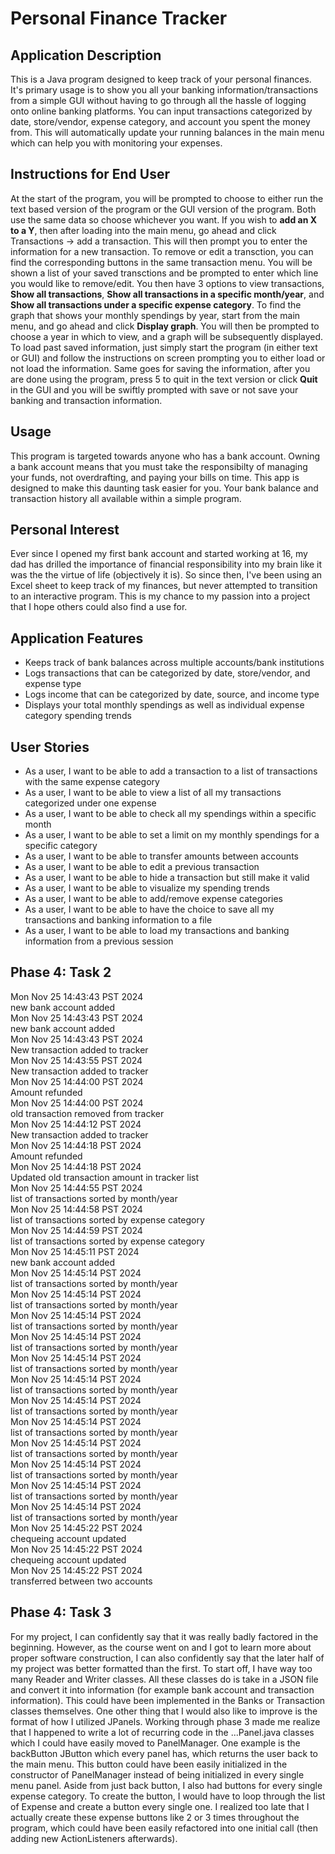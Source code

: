 # Personal Finance Tracker

## Application Description
This is a Java program designed to keep track of your personal finances. It's primary usage is to show you all your banking information/transactions from a simple GUI without having to go through all the hassle of logging onto online banking platforms. You can input transactions categorized by date, store/vendor, expense category, and account you spent the money from. This will automatically update your running balances in the main menu which can help you with monitoring your expenses. 

## Instructions for End User
At the start of the program, you will be prompted to choose to either run the text based version of the program or the GUI version of the program. Both use the same data so choose whichever you want. If you wish to **add an X to a Y**, then after loading into the main menu, go ahead and click Transactions -> add a transaction. This will then prompt you to enter the information for a new transaction. To remove or edit a transction, you can find the corresponding buttons in the same transaction menu. You will be shown a list of your saved transctions and be prompted to enter which line you would like to remove/edit. You then have 3 options to view transactions, **Show all transactions**, **Show all transactions in a specific month/year**, and **Show all transactions under a specific expense category**. To find the graph that shows your monthly spendings by year, start from the main menu, and go ahead and click **Display graph**. You will then be prompted to choose a year in which to view, and a graph will be subsequently displayed. To load past saved information, just simply start the program (in either text or GUI) and follow the instructions on screen prompting you to either load or not load the information. Same goes for saving the information, after you are done using the program, press 5 to quit in the text version or click **Quit** in the GUI and you will be swiftly prompted with save or not save your banking and transaction information.

## Usage
This program is targeted towards anyone who has a bank account. Owning a bank account means that you must take the responsibilty of managing your funds, not overdrafting, and paying your bills on time. This app is designed to make this daunting task easier for you. Your bank balance and transaction history all available within a simple program.

## Personal Interest
Ever since I opened my first bank account and started working at 16, my dad has drilled the importance of financial responsibility into my brain like it was the the virtue of life (objectively it is). So since then, I've been using an Excel sheet to keep track of my finances, but never attempted to transition to an interactive program. This is my chance to my passion into a project that I hope others could also find a use for.

## Application Features
- Keeps track of bank balances across multiple accounts/bank institutions
- Logs transactions that can be categorized by date, store/vendor, and expense type
- Logs income that can be categorized by date, source, and income type
- Displays your total monthly spendings as well as individual expense category spending trends

## User Stories
- As a user, I want to be able to add a transaction to a list of transactions with the same expense category
- As a user, I want to be able to view a list of all my transactions categorized under one expense
- As a user, I want to be able to check all my spendings within a specific month
- As a user, I want to be able to set a limit on my monthly spendings for a specific category
- As a user, I want to be able to transfer amounts between accounts
- As a user, I want to be able to edit a previous transaction
- As a user, I want to be able to hide a transaction but still make it valid
- As a user, I want to be able to visualize my spending trends
- As a user, I want to be able to add/remove expense categories
- As a user, I want to be able to have the choice to save all my transactions and banking information to a file
- As a user, I want to be able to load my transactions and banking information from a previous session

## Phase 4: Task 2
Mon Nov 25 14:43:43 PST 2024  
new bank account added  
Mon Nov 25 14:43:43 PST 2024  
new bank account added  
Mon Nov 25 14:43:43 PST 2024  
New transaction added to tracker  
Mon Nov 25 14:43:55 PST 2024  
New transaction added to tracker  
Mon Nov 25 14:44:00 PST 2024  
Amount refunded  
Mon Nov 25 14:44:00 PST 2024  
old transaction removed from tracker  
Mon Nov 25 14:44:12 PST 2024  
New transaction added to tracker  
Mon Nov 25 14:44:18 PST 2024  
Amount refunded  
Mon Nov 25 14:44:18 PST 2024  
Updated old transaction amount in tracker list  
Mon Nov 25 14:44:55 PST 2024  
list of transactions sorted by month/year  
Mon Nov 25 14:44:58 PST 2024  
list of transactions sorted by expense category  
Mon Nov 25 14:44:59 PST 2024  
list of transactions sorted by expense category  
Mon Nov 25 14:45:11 PST 2024  
new bank account added  
Mon Nov 25 14:45:14 PST 2024  
list of transactions sorted by month/year  
Mon Nov 25 14:45:14 PST 2024  
list of transactions sorted by month/year  
Mon Nov 25 14:45:14 PST 2024  
list of transactions sorted by month/year  
Mon Nov 25 14:45:14 PST 2024  
list of transactions sorted by month/year  
Mon Nov 25 14:45:14 PST 2024  
list of transactions sorted by month/year  
Mon Nov 25 14:45:14 PST 2024  
list of transactions sorted by month/year  
Mon Nov 25 14:45:14 PST 2024  
list of transactions sorted by month/year  
Mon Nov 25 14:45:14 PST 2024  
list of transactions sorted by month/year  
Mon Nov 25 14:45:14 PST 2024  
list of transactions sorted by month/year  
Mon Nov 25 14:45:14 PST 2024  
list of transactions sorted by month/year  
Mon Nov 25 14:45:14 PST 2024  
list of transactions sorted by month/year  
Mon Nov 25 14:45:14 PST 2024  
list of transactions sorted by month/year  
Mon Nov 25 14:45:22 PST 2024  
chequeing account updated  
Mon Nov 25 14:45:22 PST 2024  
chequeing account updated  
Mon Nov 25 14:45:22 PST 2024  
transferred between two accounts  

## Phase 4: Task 3
For my project, I can confidently say that it was really badly factored in the beginning. However, as the course went on and I got to learn more about proper software construction, I can also confidently say that the later half of my project was better formatted than the first. To start off, I have way too many Reader and Writer classes. All these classes do is take in a JSON file and convert it into information (for example bank account and transaction information). This could have been implemented in the Banks or Transaction classes themselves. One other thing that I would also like to improve is the format of how I utilized JPanels. Working through phase 3 made me realize that I happened to write a lot of recurring code in the ...Panel.java classes which I could have easily moved to PanelManager. One example is the backButton JButton which every panel has, which returns the user back to the main menu. This button could have been easily initialized in the constructor of PanelManager instead of being initialized in every single menu panel. Aside from just back button, I also had buttons for every single expense category. To create the button, I would have to loop through the list of Expense and create a button every single one. I realized too late that I actually create these expense buttons like 2 or 3 times throughout the program, which could have been easily refactored into one initial call (then adding new ActionListeners afterwards).